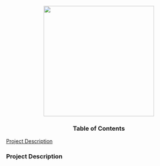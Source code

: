 <p align="center">
  <img src="https://upload.wikimedia.org/wikipedia/commons/f/f6/NFL_logo.png" length="200" width="300">
</p>

<center><h3>Table of Contents</h3></center>
<a href="#project_description">Project Description</a>

<h3><a id="project_description">Project Description</a></h3>
